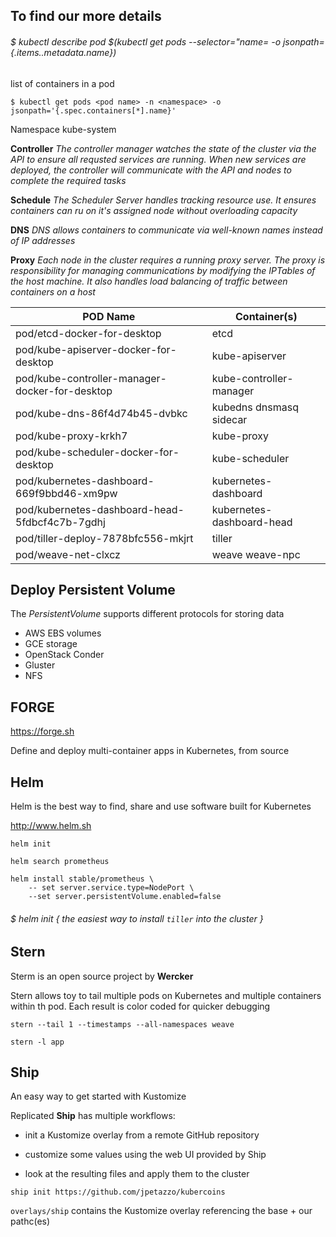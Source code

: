 ## To find our more details

###### $ kubectl describe pod $(kubectl get pods --selector="name=<name pod> -o jsonpath={.items..metadata.name})

list of containers in a pod

	$ kubectl get pods <pod name> -n <namespace> -o jsonpath='{.spec.containers[*].name}'

Namespace kube-system

**Controller** _The controller manager watches the state of the cluster via the API to ensure all requsted services are running. When new services are deployed, the controller will communicate with the API and nodes to complete the required tasks_

**Schedule** _The Scheduler Server handles tracking resource use. It ensures containers can ru on it's assigned node without overloading capacity_

**DNS** _DNS allows containers to communicate via well-known names instead of IP addresses_

**Proxy** _Each node in the cluster requires a running proxy server. The proxy is responsibility for managing communications by modifying the IPTables of the host machine. It also handles load balancing of traffic between containers on a host_


POD Name | Container(s)
--- | ---
pod/etcd-docker-for-desktop | etcd
pod/kube-apiserver-docker-for-desktop | kube-apiserver
pod/kube-controller-manager-docker-for-desktop | kube-controller-manager
pod/kube-dns-86f4d74b45-dvbkc | kubedns dnsmasq sidecar
pod/kube-proxy-krkh7 | 	kube-proxy
pod/kube-scheduler-docker-for-desktop | kube-scheduler
pod/kubernetes-dashboard-669f9bbd46-xm9pw | kubernetes-dashboard
pod/kubernetes-dashboard-head-5fdbcf4c7b-7gdhj | kubernetes-dashboard-head
pod/tiller-deploy-7878bfc556-mkjrt | tiller
pod/weave-net-clxcz | weave weave-npc


## Deploy Persistent Volume

The *PersistentVolume* supports different protocols for storing data
 * AWS EBS volumes
 * GCE storage
 * OpenStack Conder
 * Gluster
 * NFS 

## FORGE

https://forge.sh

Define and deploy multi-container apps in Kubernetes, from source

## Helm

Helm is the best way to find, share and use software built for Kubernetes

http://www.helm.sh
```
helm init

helm search prometheus

helm install stable/prometheus \
	-- set server.service.type=NodePort \
	--set server.persistentVolume.enabled=false
```


###### $ helm init { the easiest way to install ```tiller``` into the cluster }

## Stern

Sterm is an open source project by __Wercker__

Stern allows toy to tail multiple pods on Kubernetes and multiple containers within th pod. Each result is color coded for quicker debugging

```
stern --tail 1 --timestamps --all-namespaces weave

stern -l app
```

## Ship

An easy way to get started with Kustomize

Replicated __Ship__ has multiple workflows:
  
  * init a Kustomize overlay from a remote GitHub repository
  
  * customize some values using the web UI provided by Ship
  
  * look at the resulting files and apply them to the cluster
  
  ```
  ship init https://github.com/jpetazzo/kubercoins
  
  ```
  ```overlays/ship``` contains the Kustomize overlay referencing the base + our pathc(es)

